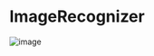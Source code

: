 # ImageRecognizer

![image](https://user-images.githubusercontent.com/35942593/170588518-6fee6532-f152-4247-9460-f771cab445c6.png)

